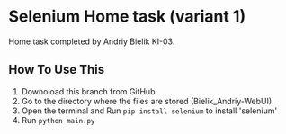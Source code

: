 # Selenium Home task (variant 1)
Home task completed by Andriy Bielik KI-03.
## How To Use This
1. Downoload this branch from GitHub
2. Go to the directory where the files are stored (Bielik_Andriy-WebUI)
3. Open the terminal and Run `pip install selenium` to install 'selenium'
4. Run `python main.py`
